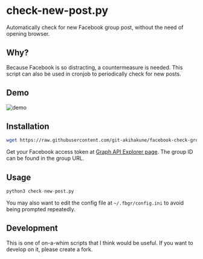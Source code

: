 # check-new-post.py
Automatically check for new Facebook group post, without the need of opening browser.

## Why?
Because Facebook is so distracting, a countermeasure is needed. This script can also be used in cronjob to periodically check for new posts.

## Demo

![demo](https://user-images.githubusercontent.com/87116762/147879353-a018d87f-fa5f-48d9-b004-d20780e6823f.gif)

## Installation
```bash
wget https://raw.githubusercontent.com/git-akihakune/facebook-check-group-post.py/main/check-new-post.py
```

Get your Facebook access token at [Graph API Explorer page](https://developers.facebook.com/tools/explorer). The group ID can be found in the group URL.

## Usage
```python
python3 check-new-post.py
```

You may also want to edit the config file at `~/.fbgr/config.ini` to avoid being prompted repeatedly.


## Development
This is one of on-a-whim scripts that I think would be useful. If you want to develop on it, please create a fork.
